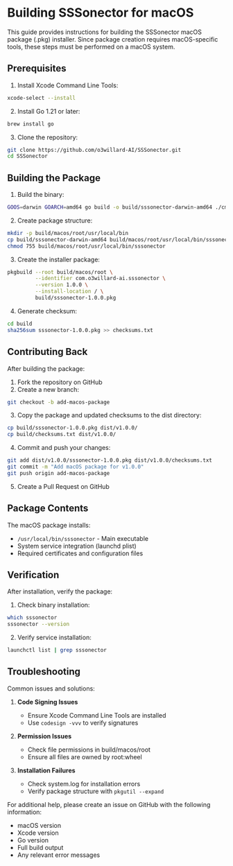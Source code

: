 # Building SSSonector for macOS

This guide provides instructions for building the SSSonector macOS package (.pkg) installer. Since package creation requires macOS-specific tools, these steps must be performed on a macOS system.

## Prerequisites

1. Install Xcode Command Line Tools:
```bash
xcode-select --install
```

2. Install Go 1.21 or later:
```bash
brew install go
```

3. Clone the repository:
```bash
git clone https://github.com/o3willard-AI/SSSonector.git
cd SSSonector
```

## Building the Package

1. Build the binary:
```bash
GOOS=darwin GOARCH=amd64 go build -o build/sssonector-darwin-amd64 ./cmd/tunnel
```

2. Create package structure:
```bash
mkdir -p build/macos/root/usr/local/bin
cp build/sssonector-darwin-amd64 build/macos/root/usr/local/bin/sssonector
chmod 755 build/macos/root/usr/local/bin/sssonector
```

3. Create the installer package:
```bash
pkgbuild --root build/macos/root \
         --identifier com.o3willard-ai.sssonector \
         --version 1.0.0 \
         --install-location / \
         build/sssonector-1.0.0.pkg
```

4. Generate checksum:
```bash
cd build
sha256sum sssonector-1.0.0.pkg >> checksums.txt
```

## Contributing Back

After building the package:

1. Fork the repository on GitHub
2. Create a new branch:
```bash
git checkout -b add-macos-package
```

3. Copy the package and updated checksums to the dist directory:
```bash
cp build/sssonector-1.0.0.pkg dist/v1.0.0/
cp build/checksums.txt dist/v1.0.0/
```

4. Commit and push your changes:
```bash
git add dist/v1.0.0/sssonector-1.0.0.pkg dist/v1.0.0/checksums.txt
git commit -m "Add macOS package for v1.0.0"
git push origin add-macos-package
```

5. Create a Pull Request on GitHub

## Package Contents

The macOS package installs:
- `/usr/local/bin/sssonector` - Main executable
- System service integration (launchd plist)
- Required certificates and configuration files

## Verification

After installation, verify the package:

1. Check binary installation:
```bash
which sssonector
sssonector --version
```

2. Verify service installation:
```bash
launchctl list | grep sssonector
```

## Troubleshooting

Common issues and solutions:

1. **Code Signing Issues**
   - Ensure Xcode Command Line Tools are installed
   - Use `codesign -vvv` to verify signatures

2. **Permission Issues**
   - Check file permissions in build/macos/root
   - Ensure all files are owned by root:wheel

3. **Installation Failures**
   - Check system.log for installation errors
   - Verify package structure with `pkgutil --expand`

For additional help, please create an issue on GitHub with the following information:
- macOS version
- Xcode version
- Go version
- Full build output
- Any relevant error messages

